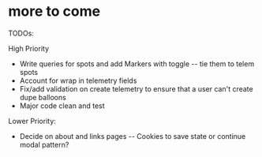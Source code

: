 # more to come

TODOs:

High Priority
- Write queries for spots and add Markers with toggle -- tie them to telem spots
- Account for wrap in telemetry fields
- Fix/add validation on create telemetry to ensure that a user can't create dupe balloons
- Major code clean and test

Lower Priority:
- Decide on about and links pages
-- Cookies to save state or continue modal pattern? 
